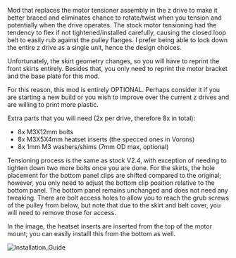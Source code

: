Mod that replaces the motor tensioner assembly in the z drive to make it better braced and eliminates chance to rotate/twist when you tension and potentially when the drive operates. The stock motor tensioning had the tendency to flex if not tightened/installed carefully, causing the closed loop belt to easily rub against the pulley flanges. I prefer being able to lock down the entire z drive as a single unit, hence the design choices.

Unfortunately, the skirt geometry changes, so you will have to reprint the front skirts entirely. Besides that, you only need to reprint the motor bracket and the base plate for this mod.

For this reason, this mod is entirely OPTIONAL. Perhaps consider it if you are starting a new build or you wish to improve over the current z drives and are willing to print more plastic.

Extra parts that you will need (2x per drive, therefore 8x in total):

- 8x M3X12mm bolts
- 8x M3X5X4mm heatset inserts (the specced ones in Vorons)
- 8x 1mm M3 washers/shims (7mm OD max, optional)

Tensioning process is the same as stock V2.4, with exception of needing to tighten down two more bolts once you are done. For the skirts, the hole placement for the bottom panel clips are shifted compared to the original; however, you only need to adjust the bottom clip position relative to the bottom panel. The bottom panel remains unchanged and does not need any tweaking. There are bolt access holes to allow you to reach the grub screws of the pulley from below, but note that due to the skirt and belt cover, you will need to remove those for access.

In the image, the heatset inserts are inserted from the top of the motor mount; you can easily installl this from the bottom as well.

![Installation_Guide](./z_drive_mod)
